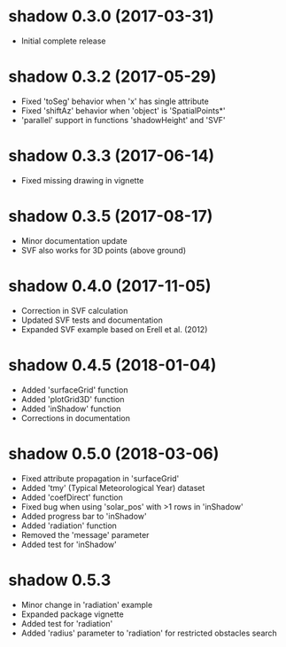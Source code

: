 # shadow 0.3.0 (2017-03-31)

* Initial complete release

# shadow 0.3.2 (2017-05-29)

* Fixed 'toSeg' behavior when 'x' has single attribute 
* Fixed 'shiftAz' behavior when 'object' is 'SpatialPoints*' 
* 'parallel' support in functions 'shadowHeight' and 'SVF'

# shadow 0.3.3 (2017-06-14)

* Fixed missing drawing in vignette

# shadow 0.3.5 (2017-08-17)

* Minor documentation update
* SVF also works for 3D points (above ground)

# shadow 0.4.0 (2017-11-05)

* Correction in SVF calculation
* Updated SVF tests and documentation
* Expanded SVF example based on Erell et al. (2012)

# shadow 0.4.5 (2018-01-04)

* Added 'surfaceGrid' function
* Added 'plotGrid3D' function
* Added 'inShadow' function
* Corrections in documentation

# shadow 0.5.0 (2018-03-06)

* Fixed attribute propagation in 'surfaceGrid'
* Added 'tmy' (Typical Meteorological Year) dataset
* Added 'coefDirect' function
* Fixed bug when using 'solar_pos' with >1 rows in 'inShadow'
* Added progress bar to 'inShadow'
* Added 'radiation' function
* Removed the 'message' parameter
* Added test for 'inShadow'

# shadow 0.5.3

* Minor change in 'radiation' example
* Expanded package vignette
* Added test for 'radiation'
* Added 'radius' parameter to 'radiation' for restricted obstacles search

